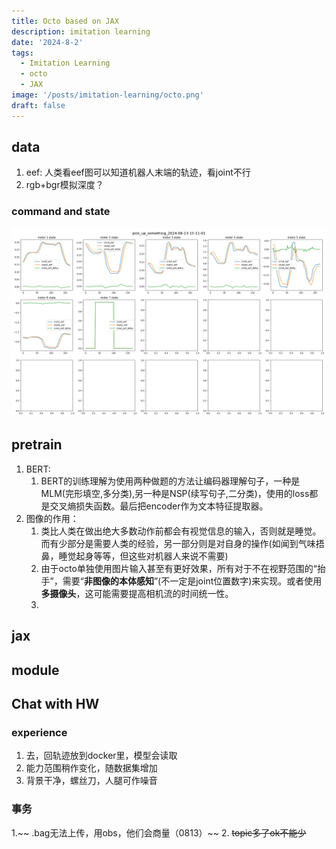 ```yaml
---
title: Octo based on JAX
description: imitation learning
date: '2024-8-2'
tags:
  - Imitation Learning
  - octo
  - JAX
image: '/posts/imitation-learning/octo.png'
draft: false
---
```

## data
1. eef: 人类看eef图可以知道机器人末端的轨迹，看joint不行
2. rgb+bgr模拟深度？
### command and state
![kuavo_traj_q_v_tua](/posts/imitation-learning/pick_up_something_2024-08-13-15-11-01.png)
## pretrain
   1. BERT:
      1. BERT的训练理解为使用两种做题的方法让编码器理解句子，一种是MLM(完形填空,多分类),另一种是NSP(续写句子,二分类)，使用的loss都是交叉熵损失函数。最后把encoder作为文本特征提取器。
   2. 图像的作用：
      1. 类比人类在做出绝大多数动作前都会有视觉信息的输入，否则就是睡觉。而有少部分是需要人类的经验，另一部分则是对自身的操作(如闻到气味捂鼻，睡觉起身等等，但这些对机器人来说不需要)
      2. 由于octo单独使用图片输入甚至有更好效果，所有对于不在视野范围的“抬手”，需要“**非图像的本体感知**”(不一定是joint位置数字)来实现。或者使用**多摄像头**，这可能需要提高相机流的时间统一性。
      3. 
## jax

## module

## Chat with HW
### experience
1. 去，回轨迹放到docker里，模型会读取
2. 能力范围稍作变化，随数据集增加
3. 背景干净，螺丝刀，人腿可作噪音

### 事务
1.~~ .bag无法上传，用obs，他们会商量（0813）~~
2. ~~topic多了ok不能少~~

